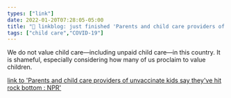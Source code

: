 ```yaml
---
types: ["link"]
date: 2022-01-20T07:28:05-05:00
title: "🔗 linkblog: just finished 'Parents and child care providers of unvaccinate kids say they've hit rock bottom : NPR'"
tags: ["child care","COVID-19"]
---
```

We do not value child care—including unpaid child care—in this country. It is shameful, especially considering how many of us proclaim to value children.
 
[link to 'Parents and child care providers of unvaccinate kids say they've hit rock bottom : NPR'](https://www.npr.org/2022/01/20/1074182352/unvaccinated-young-kids-child-care-parents-omicron-disruptions)
